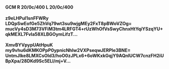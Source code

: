 #### GCM R 20/0c/400 L 20/0c/400
**z9eLHPuI1snFFWRy**<br/>**LDQpSwEofGe5ZhVq79wt3su9wjgMEy2FxT8pBWoVZOg=**<br/>**mucVy4sD3M73VFiM3tm4LRFGT4+rUzWhOfVsSwyChnxHtYqiYSzqYU+qkMEXL7FvIa58XLBGOymLifzT...**<br/><br/>
**XmvBYVpypUAtHpuK**<br/>**my9vhu6dKMKOPpP0ypnicNhlw2VXPseqwJERPIe3BNE=**<br/>**UntmJIke8LMXCsOId3/hoO0zJPLx6+6oWKxkGqjY9AQnlUCW7cnzFH2iUBpXpa/28DKd9Sc5ELl/mj+V...**